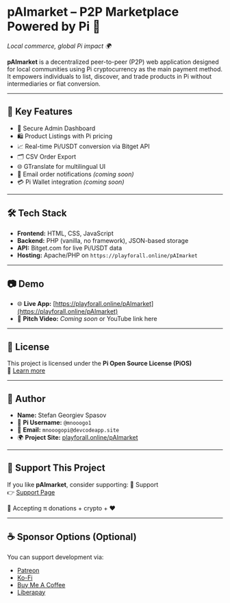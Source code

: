 # pAImarket – P2P Marketplace Powered by Pi 💱
_Local commerce, global Pi impact 🌍_

**pAImarket** is a decentralized peer-to-peer (P2P) web application designed for local communities using Pi cryptocurrency as the main payment method. It empowers individuals to list, discover, and trade products in Pi without intermediaries or fiat conversion.

---

## 🌟 Key Features
- 🔐 Secure Admin Dashboard  
- 🛍️ Product Listings with Pi pricing  
- 📈 Real-time Pi/USDT conversion via Bitget API  
- 🗂️ CSV Order Export  
- 🌐 GTranslate for multilingual UI  
- 📩 Email order notifications *(coming soon)*  
- 💳 Pi Wallet integration *(coming soon)*  

---

## 🛠️ Tech Stack
- **Frontend:** HTML, CSS, JavaScript  
- **Backend:** PHP (vanilla, no framework), JSON-based storage  
- **API:** Bitget.com for live Pi/USDT data  
- **Hosting:** Apache/PHP on `https://playforall.online/pAImarket`

---

## 📷 Demo
- 🌐 **Live App:** [https://playforall.online/pAImarket](https://playforall.online/pAImarket)
- 🎥 **Pitch Video:** _Coming soon_ or YouTube link here

---

## 📄 License
This project is licensed under the **Pi Open Source License (PiOS)**  
🔗 [Learn more](https://github.com/pi-apps/PiOS)

---

## 👤 Author
- **Name:** Stefan Georgiev Spasov  
- 🔗 **Pi Username:** `@mnooogo1`  
- 📧 **Email:** `mnooogopi@devcodeapp.site`  
- 🌍 **Project Site:** [playforall.online/pAImarket](https://playforall.online/pAImarket)

---

## 💖 Support This Project
If you like **pAImarket**, consider supporting:
💖 Support  
👉 [Support Page](https://playforall.online/pAImarket/support.html)

💸 Accepting π donations + crypto + ❤️

---

## ☕ Sponsor Options (Optional)
You can support development via:
- [Patreon](https://patreon.com/)
- [Ko-Fi](https://ko-fi.com/)
- [Buy Me A Coffee](https://buymeacoffee.com/)
- [Liberapay](https://liberapay.com/)

